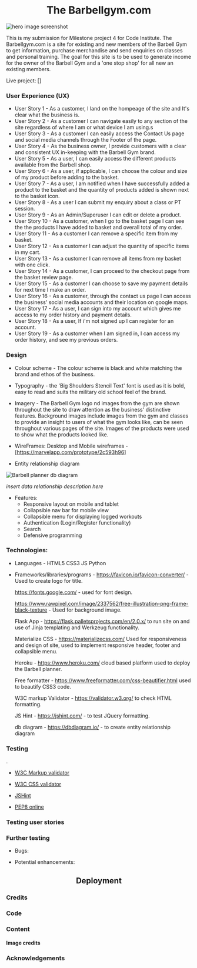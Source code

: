<h1 style="text-align: center">The Barbellgym.com </h1>

![hero image screenshot]()

This is my submission for Milestone project 4 for Code Institute. The Barbellgym.com is a site for existing and new members of the Barbell Gym to
get information, purchase merchandise and send enquiries on classes and personal training. The goal for this site is to be used to generate income
for the owner of the Barbell Gym and a 'one stop shop' for all new an existing members. 

Live project: []

### User Experience (UX) ###

* User Story 1 - As a customer, I land on the hompeage of the site and It's clear what the business is.
* User Story 2 - As a customer I can navigate easily to any section of the site regardless of where I am or what device I am using.s
* User Story 3 - As a customer I can easily access the Contact Us page and social media channels through the Footer of the page.
* User Story 4 - As the business owner, I provide customers with a clear and consistent UX in-keeping with the Barbell Gym brand.
* User Story 5 - As a user, I can easily access the different products available from the Barbell shop.
* User Story 6 - As a user, if applicable, I can choose the colour and size of my product before adding to the basket.
* User Story 7 - As a user, I am notified when I have successfully added a product to the basket and the quantity of products added is shown next to the basket icon.
* User Story 8  - As a user I can submit my enquiry about a class or PT session.
* User Story 9 - As an Admin/Superuser I can edit or delete a product.
* User Story 10 - As a customer, when I go to the basket page I can see the the products I have added to basket and overall total of my order.
* User Story 11 - As a customer I can remove a specific item from my basket.
* User Story 12 - As a customer I can adjust the quantity of specific items in my cart.
* User Story 13 - As a customer I can remove all items from my basket with one click.
* User Story 14 - As a customer, I can proceed to the checkout page from the basket review page.
* User Story 15 - As a customer I can choose to save my payment details for next time I make an order.
* User Story 16 - As a customer, through the contact us page I can access the business'  social media accounts and their location on google maps.
* User Story 17 - As a user, I can sign into my account which gives me access to my order history and payment details.
* User Story 18 - As a user, If i'm not signed up I can register for an account.
* User Story 19 - As a customer when I am signed in, I can access my order history, and see my previous orders.


### Design ###

* Colour scheme - The colour scheme is black and white matching the brand and ethos of the business.

* Typography - the 'Big Shoulders Stencil Text' font is used as it is bold, easy to read and suits the military old school
feel of the brand.

* Imagery - The Barbell Gym logo nd images from the gym are shown throughout the site to draw attention as the business' distinctive features. Background images include images
from the gym and classes to provide an insight to users of what the gym looks like, can be seen throughout various pages of the site. Images of the products
were used to show what the products looked like.

* WireFrames:
Desktop and Mobile wireframes - [https://marvelapp.com/prototype/2c593h96]

* Entity relationship diagram

![Barbell planner db diagram]()

*insert data relationship description here*

* Features:
    * Responsive layout on mobile and tablet
    * Collapsible nav bar for mobile view
    * Collapsible menu for displaying logged workouts
    * Authentication (Login/Register functionality)
    * Search
    * Defensive programming

### Technologies: ###

* Languages - 
HTML5
CSS3
JS
Python

* Frameworks/libraries/programs - 
  https://favicon.io/favicon-converter/ - Used to create logo for title.

  https://fonts.google.com/ - used for font design.

  https://www.rawpixel.com/image/2337562/free-illustration-png-frame-black-texture - Used for background image.

  Flask App - https://flask.palletsprojects.com/en/2.0.x/ to run site on and use of Jinja templating and Werkzeug functionality.

  Materialize CSS - https://materializecss.com/ Used for responsiveness and design of site,
  used to implement responsive header, footer and collapsible menu.

  Heroku - https://www.heroku.com/ cloud based platform used to deploy the Barbell planner.

  Free formatter - https://www.freeformatter.com/css-beautifier.html used to beautify CSS3 code.

  W3C markup Validator - https://validator.w3.org/ to check HTML formatting.

  JS Hint - https://jshint.com/ - to test JQuery formatting.

  db diagram - https://dbdiagram.io/ - to create entity relationship diagram

  

### Testing

.

* [W3C Markup validator](https://validator.w3.org/#validate_by_input)

* [W3C CSS validator](https://jigsaw.w3.org/css-validator/validator)

* [JSHint](https://jshint.com/)

* [PEP8 online](http://pep8online.com/checkresult)

### Testing user stories ###





### Further testing ###
     

* Bugs:


* Potential enhancements:

<h2 style="text-align: center">Deployment</h2>




### Credits

### Code ###


### Content ###


#### Image credits ####

### Acknowledgements ###
